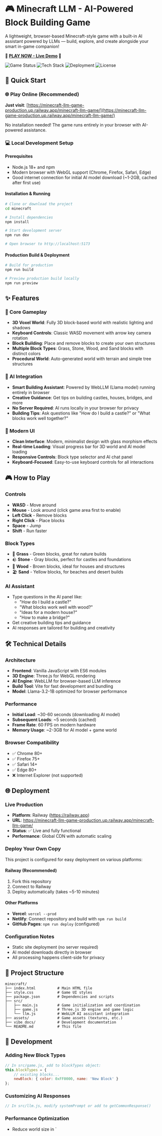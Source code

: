 # 🎮 Minecraft LLM - AI-Powered Block Building Game

A lightweight, browser-based Minecraft-style game with a built-in AI assistant powered by LLMs — build, explore, and create alongside your smart in-game companion!

**🌟 [PLAY NOW - Live Demo](https://minecraft-llm-game-production.up.railway.app/minecraft-llm-game/) 🌟**

![Game Status](https://img.shields.io/badge/Status-Live%20Demo%20Available-brightgreen)
![Tech Stack](https://img.shields.io/badge/Tech-Three.js%20%2B%20WebLLM-blue)
![Deployment](https://img.shields.io/badge/Deployed%20on-Railway-purple)
![License](https://img.shields.io/badge/License-ISC-yellow)

## 🚀 Quick Start

### 🌐 Play Online (Recommended)
**Just visit**: [https://minecraft-llm-game-production.up.railway.app/minecraft-llm-game/](https://minecraft-llm-game-production.up.railway.app/minecraft-llm-game/)

No installation needed! The game runs entirely in your browser with AI-powered assistance.

### 💻 Local Development Setup

#### Prerequisites
- Node.js 18+ and npm
- Modern browser with WebGL support (Chrome, Firefox, Safari, Edge)
- Good internet connection for initial AI model download (~1-2GB, cached after first use)

#### Installation & Running

```bash
# Clone or download the project
cd minecraft

# Install dependencies
npm install

# Start development server
npm run dev

# Open browser to http://localhost:5173
```

#### Production Build & Deployment
```bash
# Build for production
npm run build

# Preview production build locally
npm run preview
```

## ✨ Features

### 🎯 Core Gameplay
- **3D Voxel World**: Fully 3D block-based world with realistic lighting and shadows
- **Keyboard Controls**: Classic WASD movement with arrow key camera rotation
- **Block Building**: Place and remove blocks to create your own structures
- **Multiple Block Types**: Grass, Stone, Wood, and Sand blocks with distinct colors
- **Procedural World**: Auto-generated world with terrain and simple tree structures

### 🤖 AI Integration
- **Smart Building Assistant**: Powered by WebLLM (Llama model) running entirely in browser
- **Creative Guidance**: Get tips on building castles, houses, bridges, and more
- **No Server Required**: AI runs locally in your browser for privacy
- **Building Tips**: Ask questions like "How do I build a castle?" or "What blocks work well together?"

### 🎨 Modern UI
- **Clean Interface**: Modern, minimalist design with glass morphism effects
- **Real-time Loading**: Visual progress bar for 3D world and AI model loading
- **Responsive Controls**: Block type selector and AI chat panel
- **Keyboard-Focused**: Easy-to-use keyboard controls for all interactions

## 🎮 How to Play

### Controls
- **WASD** - Move around
- **Mouse** - Look around (click game area first to enable)
- **Left Click** - Remove blocks
- **Right Click** - Place blocks
- **Space** - Jump
- **Shift** - Run faster

### Block Types
- 🌱 **Grass** - Green blocks, great for nature builds
- 🪨 **Stone** - Gray blocks, perfect for castles and foundations
- 🌳 **Wood** - Brown blocks, ideal for houses and structures
- 🏖️ **Sand** - Yellow blocks, for beaches and desert builds

### AI Assistant
- Type questions in the AI panel like:
  - "How do I build a castle?"
  - "What blocks work well with wood?"
  - "Ideas for a modern house?"
  - "How to make a bridge?"
- Get creative building tips and guidance
- AI responses are tailored for building and creativity

## 🛠️ Technical Details

### Architecture
- **Frontend**: Vanilla JavaScript with ES6 modules
- **3D Engine**: Three.js for WebGL rendering
- **AI Engine**: WebLLM for browser-based LLM inference
- **Build Tool**: Vite for fast development and bundling
- **Model**: Llama-3.2-1B optimized for browser performance

### Performance
- **Initial Load**: ~30-60 seconds (downloading AI model)
- **Subsequent Loads**: ~5 seconds (cached)
- **Frame Rate**: 60 FPS on modern hardware
- **Memory Usage**: ~2-3GB for AI model + game world

### Browser Compatibility
- ✅ Chrome 80+
- ✅ Firefox 75+
- ✅ Safari 14+
- ✅ Edge 80+
- ❌ Internet Explorer (not supported)

## 🌐 Deployment

### Live Production
- **Platform**: Railway (https://railway.app)
- **URL**: https://minecraft-llm-game-production.up.railway.app/minecraft-llm-game/
- **Status**: ✅ Live and fully functional
- **Performance**: Global CDN with automatic scaling

### Deploy Your Own Copy
This project is configured for easy deployment on various platforms:

#### Railway (Recommended)
1. Fork this repository
2. Connect to Railway
3. Deploy automatically (takes ~5-10 minutes)

#### Other Platforms
- **Vercel**: `vercel --prod`
- **Netlify**: Connect repository and build with `npm run build`
- **GitHub Pages**: `npm run deploy` (configured)

### Configuration Notes
- Static site deployment (no server required)
- AI model downloads directly in browser
- All processing happens client-side for privacy

## 📁 Project Structure

```
minecraft/
├── index.html          # Main HTML file
├── style.css           # Game UI styles
├── package.json        # Dependencies and scripts
├── src/
│   ├── main.js         # Game initialization and coordination
│   ├── game.js         # Three.js 3D engine and game logic
│   └── llm.js          # WebLLM AI assistant integration
├── assets/             # Game assets (textures, etc.)
├── vibe_docs/          # Development documentation
└── README.md           # This file
```

## 🔧 Development

### Adding New Block Types
```javascript
// In src/game.js, add to blockTypes object:
this.blockTypes = {
    // existing blocks...
    newBlock: { color: 0xFF0000, name: 'New Block' }
};
```

### Customizing AI Responses
```javascript
// In src/llm.js, modify systemPrompt or add to getCommonResponse()
```

### Performance Optimization
- Reduce world size in `
